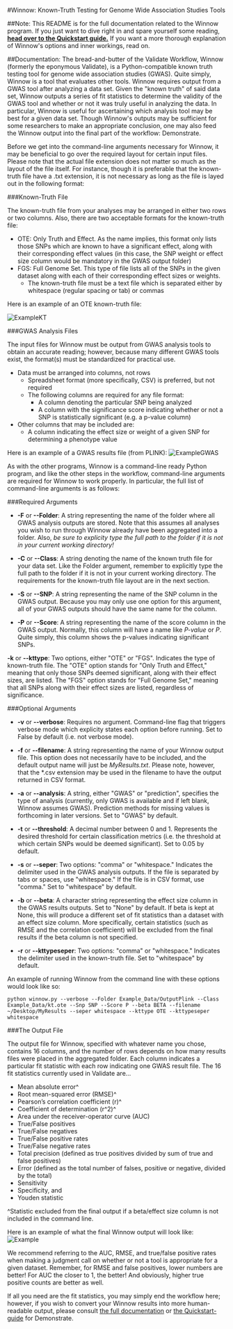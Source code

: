 #Winnow: Known-Truth Testing for Genome Wide Association Studies Tools

##Note:
This README is for the full documentation related to the Winnow program. 
If you just want to dive right in and spare yourself some reading, **[head over to the Quickstart guide.](https://github.com/UNCW-iPlant/Quickstart-guide/blob/master/docs/Winnow.md)** 
If you want a more thorough explanation of Winnow's options and inner workings, read on.

##Documentation:
The bread-and-butter of the Validate Workflow, Winnow (formerly the eponymous Validate), is a Python-compatible known truth testing tool for genome wide association studies (GWAS). Quite simply, Winnow is a tool that evaluates other tools. 
Winnow requires output from a GWAS tool after analyzing a data set. Given the "known truth" of said data set, Winnow outputs a series of fit statistics to determine 
the validity of the GWAS tool and whether or not it was truly useful in analyzing the data. In particular, Winnow is useful for ascertaining which analysis tool may be best for a given data set.
Though Winnow's outputs may be sufficient for some researchers to make an appropriate conclusion, one may also feed the Winnow output into the final part of the workflow: Demonstrate.

Before we get into the command-line arguments necessary for Winnow, it may be beneficial to go over the required layout for certain input files.
Please note that the actual file extension does not matter so much as the layout of the file itself. For instance, though it is preferable that the known-truth file have a .txt extension,
it is not necessary as long as the file is layed out in the following format:

###Known-Truth File

The known-truth file from your analyses may be arranged in either two rows or two columns. Also, there are two acceptable formats for the known-truth file:
  * OTE: Only Truth and Effect. As the name implies, this format only lists those SNPs which are known to have a significant effect, along with their corresponding effect values (in this case, the SNP weight or effect size column would be mandatory in the GWAS output folder)
  * FGS: Full Genome Set. This type of file lists all of the SNPs in the given dataset along with each of their corresponding effect sizes or weights.
    * The known-truth file must be a text file which is separated either by whitespace (regular spacing or tab) or commas 

Here is an example of an OTE known-truth file:

![ExampleKT](https://pods.iplantcollaborative.org/wiki/download/attachments/14582582/Screen%20Shot%202015-02-05%20at%201.29.03%20PM.png?version=1&modificationDate=1423340032000&api=v2)

###GWAS Analysis Files

The input files for Winnow must be output from GWAS analysis tools to obtain an accurate reading; however, because many different GWAS tools exist, the format(s) must be standardized for practical use.
* Data must be arranged into columns, not rows
  * Spreadsheet format (more specifically, CSV) is preferred, but not required
  * The following columns are required for any file format:
    * A column denoting the particular SNP being analyzed
    * A column with the significance score indicating whether or not a SNP is statistically significant (e.g. a p-value column)
* Other columns that may be included are:
  * A column indicating the effect size or weight of a given SNP for determining a phenotype value 

Here is an example of a GWAS results file (from PLINK):
![ExampleGWAS](https://pods.iplantcollaborative.org/wiki/download/attachments/14582582/Screen%20Shot%202015-02-05%20at%201.26.27%20PM.png?version=1&modificationDate=1423339997000&api=v2)

As with the other programs, Winnow is a command-line ready Python program, and like the other steps in the workflow, command-line arguments are required for Winnow to work properly.
In particular, the full list of command-line arguments is as follows:

###Required Arguments

* **-F** or **--Folder**: A string representing the name of the folder where all GWAS analysis outputs are stored. 
Note that this assumes all analyses you wish to run through Winnow already have been aggregated into a folder. 
Also, *be sure to explicity type the full path to the folder if it is not in your current working directory!*

* **-C** or **--Class**: A string denoting the name of the known truth file for your data set. 
Like the Folder argument, remember to explicitly type the full path to the folder if it is not in your current working directory.
The requirements for the known-truth file layout are in the next section. 

* **-S** or **--SNP**: A string representing the name of the SNP column in the GWAS output. 
Because you may only use one option for this argument, all of your GWAS outputs should have the same name for the column.

* **-P** or **--Score**: A string representing the name of the score column in the GWAS output.
Normally, this column will have a name like *P-value* or *P*. 
Quite simply, this column shows the p-values indicating significant SNPs.

**-k** or **--kttype**: Two options, either "OTE" or "FGS". Indicates the type of known-truth file. 
The "OTE" option stands for "Only Truth and Effect," meaning that only those SNPs deemed significant, along with their effect sizes, are listed.
The "FGS" option stands for "Full Genome Set," meaning that all SNPs along with their effect sizes are listed, regardless of significance.

###Optional Arguments

* **-v** or **--verbose**: Requires no argument. Command-line flag that triggers verbose mode which explicity states each option before running.
Set to False by default (i.e. not verbose mode).

* **-f** or **--filename**: A string representing the name of your Winnow output file. 
This option does not necessarily have to be included, and the default output name will just be *MyResults.txt*.
Please note, however, that the *.csv extension may be used in the filename to have the output returned in CSV format.

* **-a** or **--analysis**: A string, either "GWAS" or "prediction", specifies the type of analysis (currently, only GWAS is available and if left blank, Winnow assumes GWAS).
Prediction methods for missing values is forthcoming in later versions. Set to "GWAS" by default.

* **-t** or **--threshold**: A decimal number between 0 and 1. 
Represents the desired threshold for certain classification metrics (i.e. the threshold at which certain SNPs would be deemed significant).
Set to 0.05 by default.

* **-s** or **--seper**: Two options: "comma" or "whitespace." Indicates the delimiter used in the GWAS analysis outputs. If the file is separated by tabs or spaces, use "whitespace." If the file is in CSV format, use "comma."
Set to "whitespace" by default.

* **-b** or **--beta**: A character string representing the effect size column in the GWAS results outputs. 
Set to "None" by default. If beta is kept at None, this will produce a different set of fit statistics than a dataset with an effect size column. 
More specifically, certain statistics (such as RMSE and the correlation coefficient) will be excluded from the final results if the beta column is not specified.

* **-r** or **--kttypeseper**: Two options: "comma" or "whitespace." Indicates the delimiter used in the known-truth file.
Set to "whitespace" by default.

An example of running Winnow from the command line with these options would look like so:

`python winnow.py --verbose --Folder Example_Data/OutputPlink --Class Example_Data/kt.ote --Snp SNP --Score P --beta BETA --filename ~/Desktop/MyResults --seper whitespace --kttype OTE --kttypeseper whitespace`

###The Output File

The output file for Winnow, specified with whatever name you chose, contains 16 columns, and the number of rows depends on how many results files were placed in the aggregated folder. 
Each column indicates a particular fit statistic with each row indicating one GWAS result file. 
The 16 fit statistics currently used in Validate are…

* Mean absolute error^
* Root mean-squared error (RMSE)^
* Pearson’s correlation coefficient (r)^
* Coefficient of determination (r^2)^
* Area under the receiver-operator curve (AUC)
* True/False positives
* True/False negatives
* True/False positive rates
* True/False negative rates
* Total precision (defined as true positives divided by sum of true and false positives)
* Error (defined as the total number of falses, positive or negative, divided by the total)
* Sensitivity
* Specificity, and
* Youden statistic

^Statistic excluded from the final output if a beta/effect size column is not included in the command line.

Here is an example of what the final Winnow output will look like:
![Example](https://pods.iplantcollaborative.org/wiki/download/attachments/14582582/Screen%20Shot%202015-02-12%20at%2011.57.00%20AM.png?version=1&modificationDate=1423760331000&api=v2)

We recommend referring to the AUC, RMSE, and true/false positive rates when making a judgment call on whether or not a tool is appropriate for a given dataset.
Remember, for RMSE and false positives, lower numbers are better! For AUC the closer to 1, the better! And obviously, higher true positive counts are better as well.

If all you need are the fit statistics, you may simply end the workflow here; however, if you wish to convert your Winnow results into more human-readable output, please
consult [the full documentation](Demonstrate/README.md) or [the Quickstart-guide](https://github.com/UNCW-iPlant/Quickstart-guide/blob/master/docs/Demonstrate.md) for Demonstrate.
